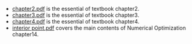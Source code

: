 + [chapter2.pdf](./chapter2.pdf) is the essential of textbook chapter2.
+ [chapter3.pdf](./chapter3.pdf) is the essential of textbook chapter3.
+ [chapter4.pdf](./chapter4.pdf) is the essential of textbook chapter4.
+ [interior point.pdf](./interior-point.pdf) covers the main contents of Numerical Optimization chapter14.